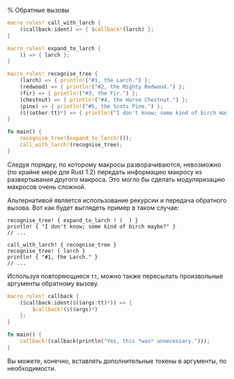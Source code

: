 % Обратные вызовы

```rust
macro_rules! call_with_larch {
    ($callback:ident) => { $callback!(larch) };
}

macro_rules! expand_to_larch {
    () => { larch };
}

macro_rules! recognise_tree {
    (larch) => { println!("#1, the Larch.") };
    (redwood) => { println!("#2, the Mighty Redwood.") };
    (fir) => { println!("#3, the Fir.") };
    (chestnut) => { println!("#4, the Horse Chestnut.") };
    (pine) => { println!("#5, the Scots Pine.") };
    ($($other:tt)*) => { println!("I don't know; some kind of birch maybe?") };
}

fn main() {
    recognise_tree!(expand_to_larch!());
    call_with_larch!(recognise_tree);
}
```

Следуя порядку, по которому макросы разворачиваются, невозможно (по крайне мере
для Rust 1.2) передать информацию макросу из развертывания *другого* макроса.
Это могло бы сделать модуляризацию макросов очень сложной.

Альтернативой является использование рекурсии и передача обратного вызова. Вот
как будет выглядеть пример в таком случае:

```ignore
recognise_tree! { expand_to_larch ! (  ) }
println! { "I don't know; some kind of birch maybe?" }
// ...

call_with_larch! { recognise_tree }
recognise_tree! { larch }
println! { "#1, the Larch." }
// ...
```

Используя повторяющиеся `tt`, можно также пересылать произвольные аргументы
обратному вызову.

```rust
macro_rules! callback {
    ($callback:ident($($args:tt)*)) => {
        $callback!($($args)*)
    };
}

fn main() {
    callback!(callback(println("Yes, this *was* unnecessary.")));
}
```

Вы можете, конечно, вставлять дополнительные токены в аргументы, по необходимости.
